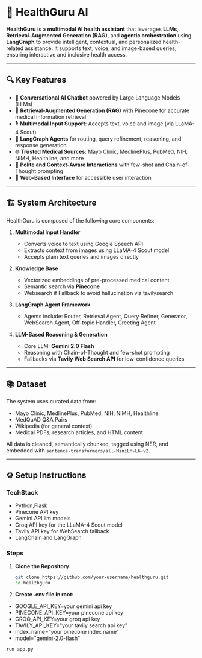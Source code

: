 # 🧠 HealthGuru AI

**HealthGuru** is a **multimodal AI health assistant** that leverages **LLMs**, **Retrieval-Augmented Generation (RAG)**, and **agentic orchestration** using **LangGraph** to provide intelligent, contextual, and personalized health-related assistance. It supports text, voice, and image-based queries, ensuring interactive and inclusive health access.

---

## 🔍 Key Features

- 💬 **Conversational AI Chatbot** powered by Large Language Models (LLMs)
- 🔎 **Retrieval-Augmented Generation (RAG)** with Pinecone for accurate medical information retrieval
- 🎙️ **Multimodal Input Support**: Accepts text, voice and image (via LLaMA-4 Scout)
- 🧠 **LangGraph Agents** for routing, query refinement, reasoning, and response generation
- 🌐 **Trusted Medical Sources**: Mayo Clinic, MedlinePlus, PubMed, NIH, NIMH, Healthline, and more
- 🌱 **Polite and Context-Aware Interactions** with few-shot and Chain-of-Thought prompting
- 🧾 **Web-Based Interface** for accessible user interaction

---

## 🏗️ System Architecture

HealthGuru is composed of the following core components:

1. **Multimodal Input Handler**  
   - Converts voice to text using Google Speech API  
   - Extracts context from images using LLaMA-4 Scout model
   - Accepts plain text queries and images directly 

2. **Knowledge Base**  
   - Vectorized embeddings of pre-processed medical content  
   - Semantic search via **Pinecone**
   - Websearch if Fallback to avoid hallucination via tavilysearch

3. **LangGraph Agent Framework**  
   - Agents include: Router, Retrieval Agent, Query Refiner, Generator, WebSearch Agent, Off-topic Handler, Greeting Agent

4. **LLM-Based Reasoning & Generation**  
   - Core LLM: **Gemini 2.0 Flash**  
   - Reasoning with Chain-of-Thought and few-shot prompting  
   - Fallbacks via **Tavily Web Search API** for low-confidence queries

---

## 📚 Dataset

The system uses curated data from:

- Mayo Clinic, MedlinePlus, PubMed, NIH, NIMH, Healthline
- MedQuAD Q&A Pairs
- Wikipedia (for general context)
- Medical PDFs, research articles, and HTML content

All data is cleaned, semantically chunked, tagged using NER, and embedded with `sentence-transformers/all-MiniLM-L6-v2`.

---

## ⚙️ Setup Instructions

### TechStack

- Python,Flask
- Pinecone API key
- Gemini API llm models
- Groq API key for the LLaMA-4 Scout model
- Tavily API key for WebSearch fallback
- LangChain and LangGraph

### Steps

1. **Clone the Repository**
   ```bash
   git clone https://github.com/your-username/healthguru.git
   cd healthguru
2. **Create .env file in root:**
  - GOOGLE_API_KEY=your gemini api key
  - PINECONE_API_KEY=your pinecone api key
  - GROQ_API_KEY=your groq api key
  - TAVILY_API_KEY="your tavily search api key"
  - index_name="your pinecone index name"
  - model="gemini-2.0-flash"

   ```bash
   run app.py
